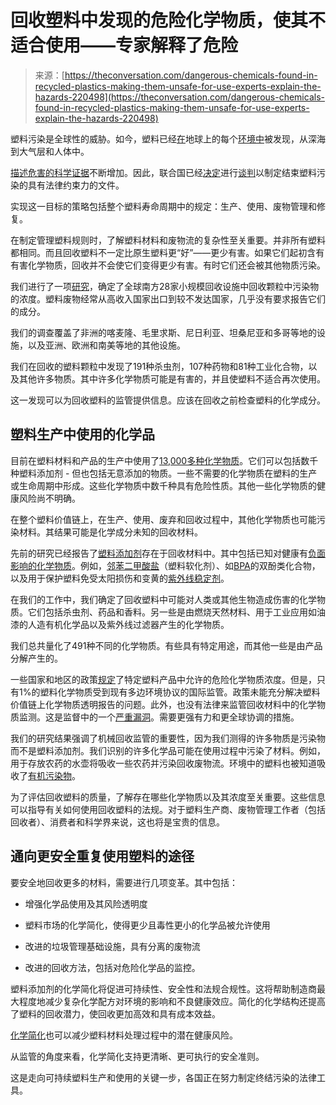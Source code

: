 <!--yml

category: 未分类

日期：2024-05-27 15:10:53

-->

# 回收塑料中发现的危险化学物质，使其不适合使用——专家解释了危险

> 来源：[https://theconversation.com/dangerous-chemicals-found-in-recycled-plastics-making-them-unsafe-for-use-experts-explain-the-hazards-220498](https://theconversation.com/dangerous-chemicals-found-in-recycled-plastics-making-them-unsafe-for-use-experts-explain-the-hazards-220498)

塑料污染是全球性的威胁。如今，塑料已经[在](https://www.science.org/doi/10.1126/science.abg5433)地球上的每个[环境中](https://pubs.acs.org/doi/10.1021/acs.est.1c04158)被发现，从深海到大气层和人体中。

[描述危害的科学证据](https://doi.org/10.5334/aogh.4056)不断增加。因此，联合国已经[决定](https://wedocs.unep.org/bitstream/handle/20.500.11822/39812/OEWG_PP_1_INF_1_UNEA%20resolution.pdf)进行[谈判](https://enb.iisd.org/negotiations/international-legally-binding-instrument-plastics-pollution-including-marine#:%7E:text=The%20United%20Nations%20Environment%20Assembly,pollution%2C%20including%20in%20the%20marine)以制定结束塑料污染的具有法律约束力的文件。

实现这一目标的策略包括整个塑料寿命周期中的规定：生产、使用、废物管理和修复。

在制定管理塑料规则时，了解塑料材料和废物流的复杂性至关重要。并非所有塑料都相同。而且回收塑料不一定比原生塑料更“好”——更少有害。如果它们起初含有有害化学物质，回收并不会使它们变得更少有害。有时它们还会被其他物质污染。

我们进行了一项[研究](https://www.sciencedirect.com/science/article/pii/S2352340923008090?via%3Dihub)，确定了全球南方28家小规模回收设施中回收颗粒中污染物的浓度。塑料废物经常从高收入国家出口到较不发达国家，几乎没有要求报告它们的成分。

我们的调查覆盖了非洲的喀麦隆、毛里求斯、尼日利亚、坦桑尼亚和多哥等地的设施，以及亚洲、欧洲和南美等地的其他设施。

我们在回收的塑料颗粒中发现了191种杀虫剂，107种药物和81种工业化合物，以及其他许多物质。其中许多化学物质可能是有害的，并且使塑料不适合再次使用。

这一发现可以为回收塑料的监管提供信息。应该在回收之前检查塑料的化学成分。

## 塑料生产中使用的化学品

目前在塑料材料和产品的生产中使用了[13,000多种化学物质](https://www.unep.org/resources/report/chemicals-plastics-technical-report)。它们可以包括数千种塑料添加剂 - 但也包括无意添加的物质。一些不需要的化学物质在塑料的生产或生命周期中形成。这些化学物质中数千种具有危险性质。其他一些化学物质的健康风险尚不明确。

在整个塑料价值链上，在生产、使用、废弃和回收过程中，其他化学物质也可能污染材料。其结果可能是化学成分未知的回收材料。

先前的研究已经报告了[塑料添加剂](https://doi.org/10.1016/j.jhazmat.2017.10.014)存在于回收材料中。其中包括已知对健康有[负面影响的化学物质](https://www.unep.org/explore-topics/chemicals-waste/what-we-do/emerging-issues/endocrine-disrupting-chemicals)。例如，[邻苯二甲酸盐](https://journals.plos.org/plosone/article?id=10.1371/journal.pone.0055387)（塑料软化剂）、如[BPA](https://www.sciencedirect.com/science/article/pii/S0303720706002292)的双酚类化合物，以及用于保护塑料免受太阳损伤和变黄的[紫外线稳定剂](https://www.sciencedirect.com/science/article/pii/S0048969721044478?via%3Dihub)。

在我们的工作中，我们确定了回收塑料中可能对人类或其他生物造成伤害的化学物质。它们包括杀虫剂、药品和香料。另一些是由燃烧天然材料、用于工业应用如油漆的人造有机化学品以及紫外线过滤器产生的化学物质。

我们总共量化了491种不同的化学物质。有些具有特定用途，而其他一些是由产品分解产生的。

一些国家和地区的政策[规定](https://www.basel.int/Implementation/Plasticwaste/Globalgovernance/tabid/8335/Default.aspx)了特定塑料产品中允许的危险化学物质浓度。但是，只有1%的塑料化学物质受到现有多边环境协议的国际监管。政策未能充分解决塑料价值链上化学物质透明报告的问题。此外，也没有法律来监管回收材料中的化学物质监测。这是监督中的一个[严重漏洞](https://www.science.org/doi/10.1126/science.adk9846)。需要更强有力和更全球协调的措施。

我们的研究结果强调了机械回收监管的重要性，因为我们测得的许多物质是污染物而不是塑料添加剂。我们识别的许多化学品可能在使用过程中污染了材料。例如，用于存放农药的水壶将吸收一些农药并污染回收废物流。环境中的塑料也被知道吸收了[有机污染物](https://www.sciencedirect.com/science/article/pii/S0025326X11005960)。

为了评估回收塑料的质量，了解存在哪些化学物质以及其浓度至关重要。这些信息可以指导有关如何使用回收塑料的法规。对于塑料生产商、废物管理工作者（包括回收者）、消费者和科学界来说，这也将是宝贵的信息。

## 通向更安全重复使用塑料的途径

要安全地回收更多的材料，需要进行几项变革。其中包括：

+   增强化学品使用及其风险透明度

+   塑料市场的化学简化，使得更少且毒性更小的化学品被允许使用

+   改进的垃圾管理基础设施，具有分离的废物流

+   改进的回收方法，包括对危险化学品的监控。

塑料添加剂的化学简化将促进可持续性、安全性和法规合规性。这将帮助制造商最大程度地减少复杂化学配方对环境的影响和不良健康效应。简化的化学结构还提高了塑料的回收潜力，使回收更加高效和具有成本效益。

[化学简化](https://pubs.acs.org/doi/full/10.1021/acs.est.1c04903)也可以减少塑料材料处理过程中的潜在健康风险。

从监管的角度来看，化学简化支持更清晰、更可执行的安全准则。

这是走向可持续塑料生产和使用的关键一步，各国正在努力制定终结污染的法律工具。
